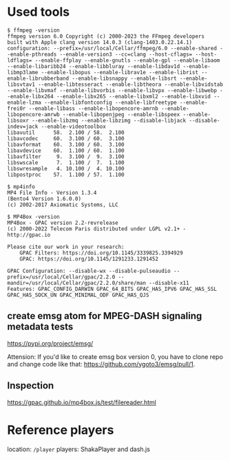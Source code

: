 # Used tools

```shell
$ ffmpeg -version
ffmpeg version 6.0 Copyright (c) 2000-2023 the FFmpeg developers
built with Apple clang version 14.0.3 (clang-1403.0.22.14.1)
configuration: --prefix=/usr/local/Cellar/ffmpeg/6.0 --enable-shared --enable-pthreads --enable-version3 --cc=clang --host-cflags= --host-ldflags= --enable-ffplay --enable-gnutls --enable-gpl --enable-libaom --enable-libaribb24 --enable-libbluray --enable-libdav1d --enable-libmp3lame --enable-libopus --enable-librav1e --enable-librist --enable-librubberband --enable-libsnappy --enable-libsrt --enable-libsvtav1 --enable-libtesseract --enable-libtheora --enable-libvidstab --enable-libvmaf --enable-libvorbis --enable-libvpx --enable-libwebp --enable-libx264 --enable-libx265 --enable-libxml2 --enable-libxvid --enable-lzma --enable-libfontconfig --enable-libfreetype --enable-frei0r --enable-libass --enable-libopencore-amrnb --enable-libopencore-amrwb --enable-libopenjpeg --enable-libspeex --enable-libsoxr --enable-libzmq --enable-libzimg --disable-libjack --disable-indev=jack --enable-videotoolbox
libavutil      58.  2.100 / 58.  2.100
libavcodec     60.  3.100 / 60.  3.100
libavformat    60.  3.100 / 60.  3.100
libavdevice    60.  1.100 / 60.  1.100
libavfilter     9.  3.100 /  9.  3.100
libswscale      7.  1.100 /  7.  1.100
libswresample   4. 10.100 /  4. 10.100
libpostproc    57.  1.100 / 57.  1.100
```

```shell
$ mp4info
MP4 File Info - Version 1.3.4
(Bento4 Version 1.6.0.0)
(c) 2002-2017 Axiomatic Systems, LLC
```

```shell
$ MP4Box -version
MP4Box - GPAC version 2.2-revrelease
(c) 2000-2022 Telecom Paris distributed under LGPL v2.1+ - http://gpac.io

Please cite our work in your research:
	GPAC Filters: https://doi.org/10.1145/3339825.3394929
	GPAC: https://doi.org/10.1145/1291233.1291452

GPAC Configuration: --disable-wx --disable-pulseaudio --prefix=/usr/local/Cellar/gpac/2.2.0 --mandir=/usr/local/Cellar/gpac/2.2.0/share/man --disable-x11
Features: GPAC_CONFIG_DARWIN GPAC_64_BITS GPAC_HAS_IPV6 GPAC_HAS_SSL GPAC_HAS_SOCK_UN GPAC_MINIMAL_ODF GPAC_HAS_QJS
```

## create emsg atom for MPEG-DASH signaling metadata tests

https://pypi.org/project/emsg/

Attension: If you'd like to create emsg box version 0, you have to clone repo and change code like that: https://github.com/ygoto3/emsg/pull/1.

## Inspection

https://gpac.github.io/mp4box.js/test/filereader.html

# Reference players

location: `/player` 
players: ShakaPlayer and dash.js